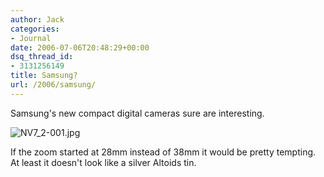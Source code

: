 ```yaml
---
author: Jack
categories:
- Journal
date: 2006-07-06T20:48:29+00:00
dsq_thread_id:
- 3131256149
title: Samsung?
url: /2006/samsung/
---
```


Samsung's new compact digital cameras sure are interesting. 


<img id="image1283" src="https://www.baty.net/files/NV7_2-001.jpg" alt="NV7_2-001.jpg" /> 

If the zoom started at 28mm instead of 38mm it would be pretty tempting. At least it doesn't look like a silver Altoids tin.